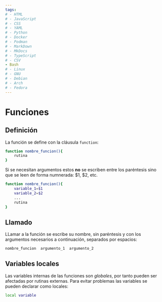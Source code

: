 ```yaml
---
tags:
# - HTML
# - JavaScript
# - CSS
# - YAML
# - Python
# - Docker
# - Podman
# - MarkDown
# - MkDocs
# - TypeScript
# - CSV
- Bash
# - Linux
# - GNU
# - Debian
# - Arch
# - Fedora
---
```




# Funciones

## Definición

La función se define con la cláusula `function`:

```bash
function nombre_funcion(){
    rutina
}
```
Si se necesitan argumentos estos **no** se escriben entre los paréntesis sino que se leen de forma numnerada: $1, $2, etc.

```bash
function nombre_funcion(){
    variable_1=$1
    variable_2=$2
    ...
    rutina
}
```


## Llamado

LLamar a la función se escribe su nombre, sin paréntesis y con los argumentos necesarios a continuación, separados por espacios:

```bash
nombre_funcion  argumento_1  argumento_2
```


## Variables locales

Las variables internas de las funciones son *globales*, por tanto pueden ser afectadas por rutinas externas. 
Para evitar problemas las variables se pueden declarar como locales:

```bash
local variable
```

